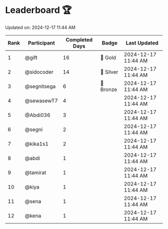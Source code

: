 # Leaderboard 🏆

Updated on: 2024-12-17 11:44 AM

| Rank | Participant       | Completed Days | Badge      | Last Updated         |
|------|-------------------|----------------|------------|----------------------|
| 1    | @gift             | 16             | 🏅 Gold     | 2024-12-17 11:44 AM |
| 2    | @sidocoder        | 14             | 🥈 Silver   | 2024-12-17 11:44 AM |
| 3    | @segnitsega       | 6              | 🥉 Bronze   | 2024-12-17 11:44 AM |
| 4    | @sewasewT7        | 4              |            | 2024-12-17 11:44 AM |
| 5    | @Abdi036          | 3              |            | 2024-12-17 11:44 AM |
| 6    | @segni            | 2              |            | 2024-12-17 11:44 AM |
| 7    | @kika1s1          | 2              |            | 2024-12-17 11:44 AM |
| 8    | @abdi             | 1              |            | 2024-12-17 11:44 AM |
| 9    | @tamirat          | 1              |            | 2024-12-17 11:44 AM |
| 10   | @kiya             | 1              |            | 2024-12-17 11:44 AM |
| 11   | @sena             | 1              |            | 2024-12-17 11:44 AM |
| 12   | @kena             | 1              |            | 2024-12-17 11:44 AM |

